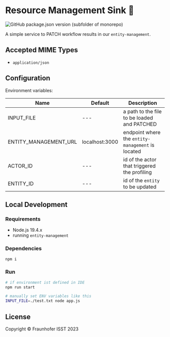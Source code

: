 # Resource Management Sink 🛀

![GitHub package.json version (subfolder of monorepo)](https://img.shields.io/github/package-json/v/FraunhoferISST/diva?color=green&filename=faas%2Fentity-management-sink%2Fpackage.json)

A simple service to PATCH workflow results in our `entity-management`.

## Accepted MIME Types

+ `application/json`

## Configuration

Environment variables:

|Name|Default|Description|
|---|---|---|
INPUT_FILE | --- | a path to the file to be loaded and PATCHED
ENTITY_MANAGEMENT_URL | localhost:3000 | endpoint where the `entity-management` is located|
ACTOR_ID |---| id of the actor that triggered the profiling
ENTITY_ID |---| id of the `entity` to be updated

## Local Development

### Requirements

+ Node.js 19.4.x
+ running `entity-management`

### Dependencies

```sh
npm i
```

### Run

```sh
# if environment ist defined in IDE
npm run start

# manually set ENV variables like this
INPUT_FILE=./test.txt node app.js
```

## License

Copyright © Fraunhofer ISST 2023
